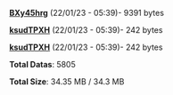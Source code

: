 [**BXy45hrg**](/data/BXy45hrg.txt) (22/01/23 - 05:39)- 9391 bytes

[**ksudTPXH**](/data/ksudTPXH.txt) (22/01/23 - 05:39)- 242 bytes

[**ksudTPXH**](/data/ksudTPXH.txt) (22/01/23 - 05:39)- 242 bytes

**Total Datas**: 5805

**Total Size**: 34.35 MB / 34.3 MB